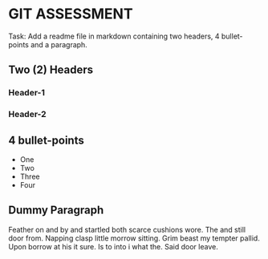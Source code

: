 
# GIT ASSESSMENT

Task: Add a readme file in markdown containing two headers, 4 bullet-points and a paragraph.

## Two (2) Headers

### Header-1

### Header-2

## 4 bullet-points

* One
* Two
* Three
* Four

## Dummy Paragraph

Feather on and by and startled both scarce cushions wore. The and still door from. Napping clasp little morrow sitting. Grim beast my tempter pallid. Upon borrow at his it sure. Is to into i what the. Said door leave.
